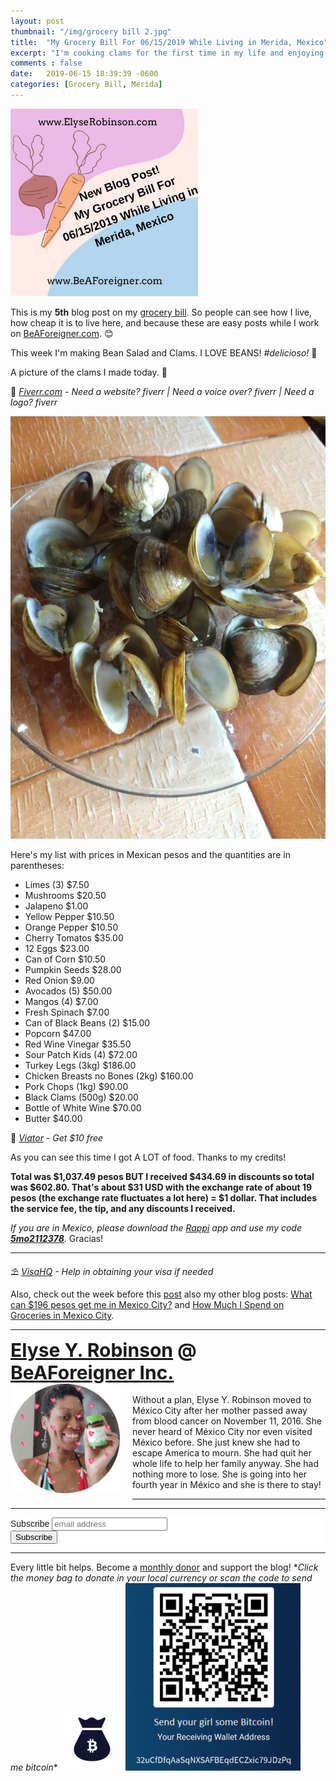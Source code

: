 ```yaml
---
layout: post
thumbnail: "/img/grocery bill 2.jpg"
title:  "My Grocery Bill For 06/15/2019 While Living in Merida, Mexico"
excerpt: "I'm cooking clams for the first time in my life and enjoying my fave...beans!"
comments : false
date:   2019-06-15 18:39:39 -0600
categories: [Grocery Bill, Merida]
---
```


<img src="/img/grocery bill 2.jpg" width="300" height="300" alt="Grocery Bill">

This is my <strong>5th</strong> blog post on my <a href="https://elyserobinson.com/grocery-bill-june-15" target="_blank">grocery bill</a>. So people can see how I live, how cheap it is to live here, and because these are easy posts while I work on <a href="http://www.beaforeigner.com" target="_blank">BeAForeigner.com</a>. 😊

This week I'm making Bean Salad and Clams. I LOVE BEANS! <em>#delicioso!</em> 🤤

A picture of the clams I made today. 🧐

💎 <i><a href="https://www.awin1.com/awclick.php?gid=383744&mid=6288&awinaffid=323811&linkid=2587800&clickref=" target="_blank">Fiverr.com</a> - Need a website? fiverr | Need a voice over? fiverr | Need a logo? fiverr</i><br>

<picture>
  <source srcset="/img/mexco/black clams.webp" type="image/webp">
  <source srcset="/img/black clams.jpg" type="image/jpeg">
  <img src="/img/black clams.jpg">
</picture>

Here's my list with prices in Mexican pesos and the quantities are in parentheses:
<ul>
	<li>Limes (3) $7.50</li>
	<li>Mushrooms $20.50</li>
	<li>Jalapeno $1.00</li>
	<li>Yellow Pepper $10.50</li>
	<li>Orange Pepper $10.50</li>
	<li>Cherry Tomatos $35.00</li>
	<li>12 Eggs $23.00</li>
	<li>Can of Corn $10.50</li>
	<li>Pumpkin Seeds $28.00</li>
	<li>Red Onion $9.00</li>
	<li>Avocados (5) $50.00</li>
	<li>Mangos (4) $7.00</li>
	<li>Fresh Spinach $7.00</li>
	<li>Can of Black Beans (2) $15.00</li>
	<li>Popcorn $47.00</li>
	<li>Red Wine Vinegar $35.50</li>
	<li>Sour Patch Kids (4) $72.00</li>
	<li>Turkey Legs (3kg) $186.00</li>
	<li>Chicken Breasts no Bones (2kg) $160.00</li>
	<li>Pork Chops (1kg) $90.00</li>
	<li>Black Clams (500g) $20.00</li>
	<li>Bottle of White Wine $70.00</li>
	<li>Butter $40.00</li>
</ul>

🛴 <i><a href="https://www.awin1.com/awclick.php?gid=385121&mid=11018&awinaffid=323811&linkid=2598552&clickref=" target="_blank">Viator</a> - Get $10 free</i><br>

As you can see this time I got A LOT of food. Thanks to my credits!

<strong>Total was $1,037.49 pesos BUT I received $434.69 in discounts so total was $602.80. That's about $31 USD with the exchange rate of about 19 pesos (the exchange rate fluctuates a lot here) = $1 dollar. That includes the service fee, the tip, and any discounts I received.</strong>

<em>If you are in Mexico, please download the <a href="https://play.google.com/store/apps/details?id=com.grability.rappi&hl=en_US" target="_blank">Rappi</a> app and use my code <strong><a href="https://bnc.lt/scMl/wpOtVpWZxX" target="_blank">5mo2112378</a></strong>.</em> Gracias!

<hr>

⛱️ <i><a href="https://www.visahq.com/?a_aid=vaff9616" target="_blank">VisaHQ</a> - Help in obtaining your visa if needed</i><br>

Also, check out the week before this <a href="https://elyserobinson.com/grocery-bill-june-06" target="_blank">post</a> also my other blog posts: <a href="https://elyserobinson.com/196-pesos" target="_blank">What can $196 pesos get me in Mexico City?</a> and <a href="https://elyserobinson.com/spent-groceries-df" target="_blank">How Much I Spend on Groceries in Mexico City</a>.

<hr>

<div style="font-size: 30px; font-weight: bold;"><a href="https://elyserobinson.com" target="_blank">Elyse Y. Robinson</a> @ <a href="https://www.beaforeigner.com" target="_blank">BeAForeigner Inc.</a></div>
<div style="float: left; padding: 0 20px 20px 0;"><img src="/img/me86.gif" width="175" height="175" alt="Elyse Y. Robinson"></div>
<br>
Without a plan, Elyse Y. Robinson moved to México City after her mother passed away from blood cancer on November 11, 2016. She never heard of México City nor even visited México before. She just knew she had to escape America to mourn. She had quit her whole life to help her family anyway. She had nothing more to lose. She is going into her fourth year in México and she is there to stay!

<hr>

<div class="sharethis-inline-share-buttons"></div>

<hr>

<!-- Begin Mailchimp Signup Form -->
<link href="//cdn-images.mailchimp.com/embedcode/horizontal-slim-10_7.css" rel="stylesheet" type="text/css">
<style type="text/css">
	#mc_embed_signup{background:#fff; clear:left; font:14px Helvetica,Arial,sans-serif; width:100%;}
	/* Add your own Mailchimp form style overrides in your site stylesheet or in this style block.
	   We recommend moving this block and the preceding CSS link to the HEAD of your HTML file. */
</style>
<div id="mc_embed_signup">
<form action="https://elyserobinson.us14.list-manage.com/subscribe/post?u=d8681ae8829338461cc453b4a&amp;id=f1fd37520f" method="post" id="mc-embedded-subscribe-form" name="mc-embedded-subscribe-form" class="validate" target="_blank" novalidate>
    <div id="mc_embed_signup_scroll">
	<label for="mce-EMAIL">Subscribe</label>
	<input type="email" value="" name="EMAIL" class="email" id="mce-EMAIL" placeholder="email address" required>
    <!-- real people should not fill this in and expect good things - do not remove this or risk form bot signups-->
    <div style="position: absolute; left: -5000px;" aria-hidden="true"><input type="text" name="b_d8681ae8829338461cc453b4a_f1fd37520f" tabindex="-1" value=""></div>
    <div class="clear"><input type="submit" value="Subscribe" name="subscribe" id="mc-embedded-subscribe" class="button"></div>
    </div>
</form>
</div>

<!--End mc_embed_signup-->

<hr>

<div class="text-align: center">
Every little bit helps. Become a <a href="https://liberapay.com/elyserobinson" target="_blank">monthly donor</a> and support the blog! *<i>Click the money bag to donate in your local currency or scan the code to send me bitcoin</i>*
<a href="https://liberapay.com/elyserobinson" target="_blank"><img src="/img/419_money_bag_BTC_solid.gif" width="100" height="100" alt="Love Elyse? Send some money!"></a>

<picture>
  <source srcset="/img/bitcoin.webp" type="image/webp">
  <source srcset="/img/bitcoin.jpeg" type="image/jpeg">
  <img src="/img/bitcoin.jpeg" width="280" height="300" alt="Love Elyse? Send some bitcoin!">
</picture>
</div>
